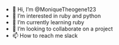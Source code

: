 - 👋 Hi, I’m @MoniqueTheogene123
- 👀 I’m interested in ruby and python
- 🌱 I’m currently learning ruby
- 💞️ I’m looking to collaborate on a project
- 📫 How to reach me slack

<!---
MoniqueTheogene123/MoniqueTheogene123 is a ✨ special ✨ repository because its `README.md` (this file) appears on your GitHub profile.
You can click the Preview link to take a look at your changes.
--->
